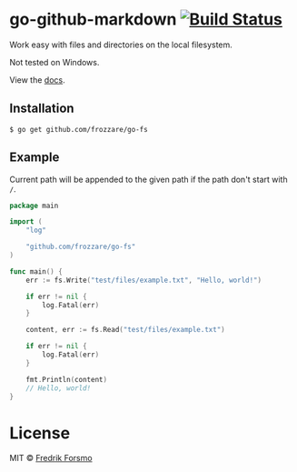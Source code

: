 # go-github-markdown [![Build Status](https://travis-ci.org/frozzare/go-fs.svg?branch=master)](https://travis-ci.org/frozzare/go-fs)

 Work easy with files and directories on the local filesystem.

 Not tested on Windows.

 View the [docs](http://godoc.org/github.com/frozzare/go-fs).

## Installation

```
$ go get github.com/frozzare/go-fs
```

## Example

Current path will be appended to the given path if the path don't start with `/`.

```go
package main

import (
    "log"

	"github.com/frozzare/go-fs"
)

func main() {
    err := fs.Write("test/files/example.txt", "Hello, world!")

    if err != nil {
        log.Fatal(err)
    }

    content, err := fs.Read("test/files/example.txt")

    if err != nil {
        log.Fatal(err)
    }

    fmt.Println(content)
    // Hello, world!
}
```

# License

MIT © [Fredrik Forsmo](https://github.com/frozzare)
